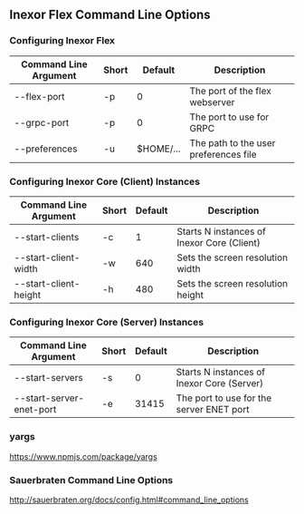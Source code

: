 ## Inexor Flex Command Line Options

### Configuring Inexor Flex

Command Line Argument | Short | Default | Description
------------------------ | ----- | --------- | -----------
--flex-port              | -p    | 0         | The port of the flex webserver
--grpc-port              | -p    | 0         | The port to use for GRPC
--preferences            | -u    | $HOME/... | The path to the user preferences file

### Configuring Inexor Core (Client) Instances

Command Line Argument    | Short | Default   | Description
------------------------ | ----- | --------- | -----------
--start-clients          | -c    | 1         | Starts N instances of Inexor Core (Client)
--start-client-width     | -w    | 640       | Sets the screen resolution width
--start-client-height    | -h    | 480       | Sets the screen resolution height

### Configuring Inexor Core (Server) Instances

Command Line Argument    | Short | Default   | Description
------------------------ | ----- | --------- | -----------
--start-servers          | -s    | 0         | Starts N instances of Inexor Core (Server)
--start-server-enet-port | -e    | 31415     | The port to use for the server ENET port

### yargs

https://www.npmjs.com/package/yargs

### Sauerbraten Command Line Options

http://sauerbraten.org/docs/config.html#command_line_options

